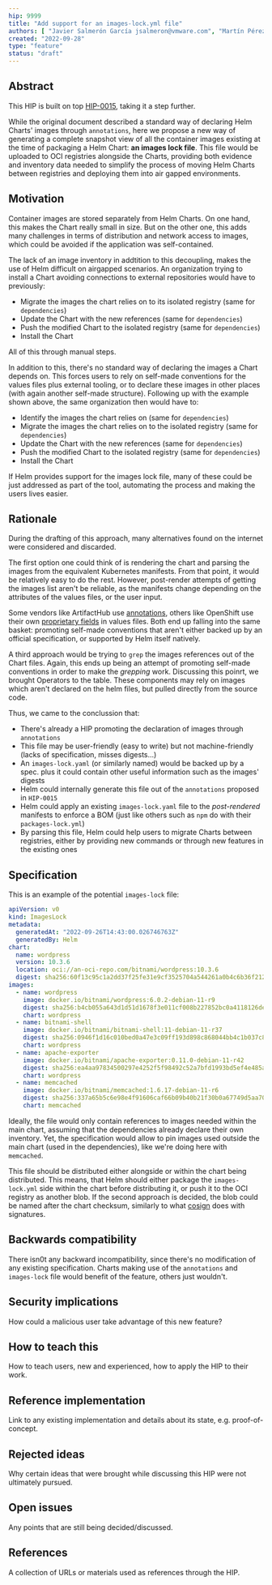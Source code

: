 ```yaml
---
hip: 9999
title: "Add support for an images-lock.yml file"
authors: [ "Javier Salmerón García jsalmeron@vmware.com", "Martín Pérez martinpe@vmware.com", "Pablo Caraballo Llorente pcaraballo@vmware.com" ]
created: "2022-09-28"
type: "feature"
status: "draft"
---
```


## Abstract

This HIP is built on top [HIP-0015](https://github.com/helm/community/blob/main/hips/hip-0015.md), taking it a step further.

While the original document described a standard way of declaring Helm Charts' images through `annotations`, here we propose a new way of generating a complete snapshot view of all the container images existing at the time of packaging a Helm Chart: **an images lock file**. This file would be uploaded to OCI registries alongside the Charts, providing both evidence and inventory data needed to simplify the process of moving Helm Charts between registries and deploying them into air gapped environments.

## Motivation

Container images are stored separately from Helm Charts. On one hand, this makes the Chart really small in size. But on the other one, this adds many challenges in terms of distribution and network access to images, which could be avoided if the application was self-contained.

The lack of an image inventory in addtition to this decoupling, makes the use of Helm difficult on airgapped scenarios. An organization trying to install a Chart avoiding connections to external repositories would have to previously: 

* Migrate the images the chart relies on to its isolated registry (same for `dependencies`)
* Update the Chart with the new references (same for `dependencies`)
* Push the modified Chart to the isolated registry (same for `dependencies`)
* Install the Chart

All of this through manual steps.

In addition to this, there's no standard way of declaring the images a Chart depends on. This forces users to rely on self-made conventions for the values files plus external tooling, or to declare these images in other places (with again another self-made structure). Following up with the example shown above, the same organization then would have to:

* Identify the images the chart relies on (same for `dependencies`)
* Migrate the images the chart relies on to the isolated registry (same for `dependencies`)
* Update the Chart with the new references (same for `dependencies`)
* Push the modified Chart to the isolated registry (same for `dependencies`)
* Install the Chart

If Helm provides support for the images lock file, many of these could be just addressed as part of the tool, automating the process and making the users lives easier.

## Rationale

During the drafting of this approach, many alternatives found on the internet were considered and discarded.

The first option one could think of is rendering the chart and parsing the images from the equivalent Kubernetes manifests. From that point, it would be relatively easy to do the rest. However, post-render attempts of getting the images list aren't be reliable, as the manifests change depending on the attributes of the values files, or the user input.

Some vendors like ArtifactHub use [annotations](https://github.com/artifacthub/hub/blob/master/charts/artifact-hub/Chart.yaml#L80), others like OpenShift use their own [proprietary fields](https://github.com/mongodb/helm-charts/blob/39df2aa9bc77e9f34c02c18ab7dbac172e5134a1/charts/enterprise-operator/values-openshift.yaml) in values files. Both end up falling into the same basket: promoting self-made conventions that aren't either backed up by an official specification, or supported by Helm itself natively.

A third approach would be trying to `grep` the images references out of the Chart files. Again, this ends up being an attempt of promoting self-made conventions in order to make the _grepping_ work. Discussing this poinrt, we brought Operators to the table. These components may rely on images which aren't declared on the helm files, but pulled directly from the source code.

Thus, we came to the conclussion that:

* There's already a HIP promoting the declaration of images through `annotations`
* This file may be user-friendly (easy to write) but not machine-friendly (lacks of specification, misses digests...)
* An `images-lock.yaml` (or similarly named) would be backed up by a spec. plus it could contain other useful information such as the images' digests
* Helm could internally generate this file out of the `annotations` proposed in `HIP-0015`
* Helm could apply an existing `images-lock.yaml` file to the _post-rendered_ manifests to enforce a BOM (just like others such as `npm` do with their `packages-lock.yml`)
* By parsing this file, Helm could help users to migrate Charts between registries, either by providing new commands or through new features in the existing ones

## Specification

This is an example of the potential `images-lock` file:

```yaml
apiVersion: v0
kind: ImagesLock
metadata:
  generatedAt: "2022-09-26T14:43:00.026746763Z"
  generatedBy: Helm
chart:
  name: wordpress
  version: 10.3.6
  location: oci://an-oci-repo.com/bitnami/wordpress:10.3.6
  digest: sha256:60f13c95c1a2dd37f25fe31e9cf3525704a544261a0b4c6b36f212990911b2c9
images:
  - name: wordpress
    image: docker.io/bitnami/wordpress:6.0.2-debian-11-r9
    digest: sha256:b4cb055a643d1d51d1678f3e011cf008b227852bc0a4118126deeed844ccfb6a
    chart: wordpress
  - name: bitnami-shell
    image: docker.io/bitnami/bitnami-shell:11-debian-11-r37
    digest: sha256:0946f1d16c010bed0a47e3c09ff193d898c868044bb4c1b037c83b7c53c26deb
    chart: wordpress
  - name: apache-exporter
    image: docker.io/bitnami/apache-exporter:0.11.0-debian-11-r42
    digest: sha256:ea4aa97834500297e4252f5f98492c52a7bfd1993bd5ef4e485ae84996b1c63a
    chart: wordpress
  - name: memcached
    image: docker.io/bitnami/memcached:1.6.17-debian-11-r6
    digest: sha256:337a65b5c6e98e4f91606caf66b09b40b21f30b0a67749d5aa705eca1d501be5
    chart: memcached
```

Ideally, the file would only contain references to images needed within the main chart, assuming that the dependencies already declare their own inventory. Yet, the specification would allow to pin images used outside the main chart (used in the dependencies), like we're doing here with `memcached`.

This file should be distributed either alongside or within the chart being distributed. This means, that Helm should either package the `images-lock.yml` side within the chart before distributing it, or push it to the OCI registry as another blob. If the second approach is decided, the blob could be named after the chart checksum, similarly to what [cosign](https://github.com/sigstore/cosign#sign-a-container-and-store-the-signature-in-the-registry) does with signatures.

## Backwards compatibility

There isn0t any backward incompatibility, since there's no modification of any existing specification. Charts making use of the `annotations` and `images-lock` file would benefit of the feature, others just wouldn't.

## Security implications

How could a malicious user take advantage of this new feature?

## How to teach this

How to teach users, new and experienced, how to apply the HIP to their work.

## Reference implementation

Link to any existing implementation and details about its state, e.g.
proof-of-concept.

## Rejected ideas

Why certain ideas that were brought while discussing this HIP were not
ultimately pursued.

## Open issues

Any points that are still being decided/discussed.

## References

A collection of URLs or materials used as references through the HIP.
